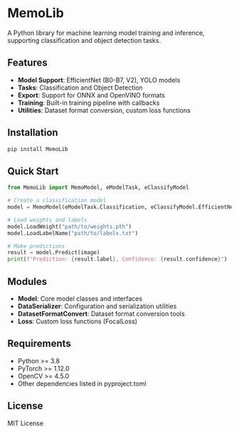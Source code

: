 # MemoLib

A Python library for machine learning model training and inference, supporting classification and object detection tasks.

## Features

- **Model Support**: EfficientNet (B0-B7, V2), YOLO models
- **Tasks**: Classification and Object Detection
- **Export**: Support for ONNX and OpenVINO formats
- **Training**: Built-in training pipeline with callbacks
- **Utilities**: Dataset format conversion, custom loss functions

## Installation

```bash
pip install MemoLib
```

## Quick Start

```python
from MemoLib import MemoModel, eModelTask, eClassifyModel

# Create a classification model
model = MemoModel(eModelTask.Classification, eClassifyModel.EfficientNetB0)

# Load weights and labels
model.LoadWeight("path/to/weights.pth")
model.LoadLabelName("path/to/labels.txt")

# Make predictions
result = model.Predict(image)
print(f"Prediction: {result.label}, Confidence: {result.confidence}")
```

## Modules

- **Model**: Core model classes and interfaces
- **DataSerializer**: Configuration and serialization utilities
- **DatasetFormatConvert**: Dataset format conversion tools
- **Loss**: Custom loss functions (FocalLoss)

## Requirements

- Python >= 3.8
- PyTorch >= 1.12.0
- OpenCV >= 4.5.0
- Other dependencies listed in pyproject.toml

## License

MIT License